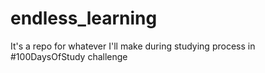 # endless_learning
It's a repo for whatever I'll make during studying process in #100DaysOfStudy challenge
